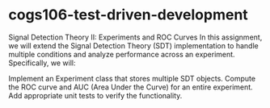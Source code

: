# cogs106-test-driven-development
Signal Detection Theory II: Experiments and ROC Curves
In this assignment, we will extend the Signal Detection Theory (SDT) implementation to handle multiple conditions and analyze performance across an experiment. Specifically, we will:

Implement an Experiment class that stores multiple SDT objects.
Compute the ROC curve and AUC (Area Under the Curve) for an entire experiment.
Add appropriate unit tests to verify the functionality.
